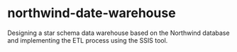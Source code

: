 # northwind-date-warehouse
Designing a star schema data warehouse based on the Northwind database and implementing the ETL process using the SSIS tool.
